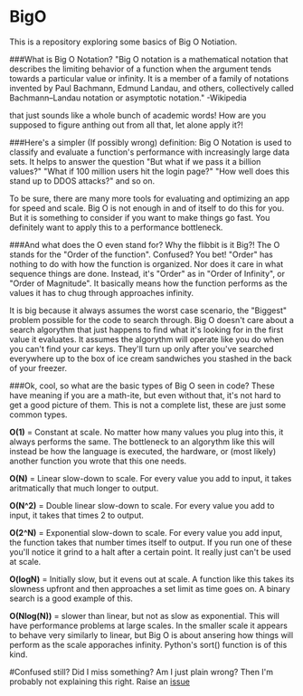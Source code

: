 # BigO
This is a repository exploring some basics of Big O Notiation.

###What is Big O Notation?
"Big O notation is a mathematical notation that describes the limiting behavior of a function when the argument tends towards a particular value or infinity. It is a member of a family of notations invented by Paul Bachmann, Edmund Landau, and others, collectively called Bachmann–Landau notation or asymptotic notation." -Wikipedia

that just sounds like a whole bunch of academic words! How are you supposed to figure anthing out from all that, let alone apply it?!

###Here's a simpler (If possibly wrong) definition:
Big O Notation is used to classify and evaluate a function's performance with increasingly large data sets. It helps to answer the question "But what if we pass it a billion values?" "What if 100 million users hit the login page?" "How well does this stand up to DDOS attacks?" and so on.

To be sure, there are many more tools for evaluating and optimizing an app for speed and scale. Big O is not enough in and of itself to do this for you. But it is something to consider if you want to make things go fast. You definitely want to apply this to a performance bottleneck.

###And what does the O even stand for? Why the flibbit is it Big?!
The O stands for the "Order of the function". Confused? You bet! "Order" has nothing to do with how the function is organized. Nor does it care in what sequence things are done. Instead, it's "Order" as in "Order of Infinity", or "Order of Magnitude". It basically means how the function performs as the values it has to chug through approaches infinity.

It is big because it always assumes the worst case scenario, the "Biggest" problem possible for the code to search through. Big O doesn't care about a search algorythm that just happens to find what it's looking for in the first value it evaluates. It assumes the algorythm will operate like you do when you can't find your car keys. They'll turn up only after you've searched everywhere up to the box of ice cream sandwiches you stashed in the back of your freezer.

###Ok, cool, so what are the basic types of Big O seen in code?
These have meaning if you are a math-ite, but even without that, it's not hard to get a good picture of them. This is not a complete list, these are just some common types.

__O(1)__ = Constant at scale. No matter how many values you plug into this, it always performs the same. The bottleneck to an algorythm like this will instead be how the language is executed, the hardware, or (most likely) another function you wrote that this one needs.

__O(N)__ = Linear slow-down to scale. For every value you add to input, it takes aritmatically that much longer to output.

__O(N^2)__ = Double linear slow-down to scale. For every value you add to input, it takes that times 2 to output.

__O(2^N)__ = Exponential slow-down to scale. For every value you add input, the function takes that number times itself to output. If you run one of these you'll notice it grind to a halt after a certain point. It really just can't be used at scale.

__O(logN)__ = Initially slow, but it evens out at scale. A function like this takes its slowness upfront and then approaches a set limit as time goes on. A binary search is a good example of this.

__O(Nlog(N))__ = slower than linear, but not as slow as exponential. This will have performance problems at large scales. In the smaller scale it appears to behave very similarly to linear, but Big O is about ansering how things will perform as the scale apporaches infinity. Python's sort() function is of this kind.

#Confused still? Did I miss something? Am I just plain wrong?
Then I'm probably not explaining this right. Raise an <a href="https://github.com/IanDCarroll/BigO/issues/new">issue</a> 
